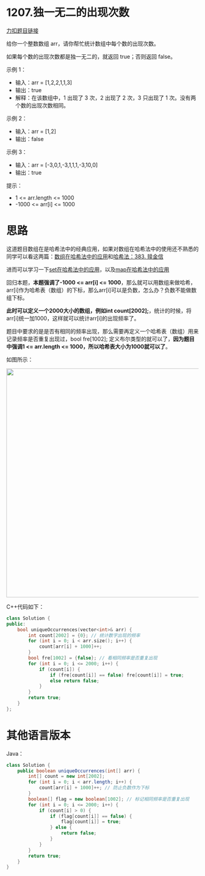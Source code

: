 


# 1207.独一无二的出现次数

[力扣题目链接](https://leetcode.cn/problems/unique-number-of-occurrences/)

给你一个整数数组 arr，请你帮忙统计数组中每个数的出现次数。

如果每个数的出现次数都是独一无二的，就返回 true；否则返回 false。

示例 1：
* 输入：arr = [1,2,2,1,1,3]
* 输出：true
* 解释：在该数组中，1 出现了 3 次，2 出现了 2 次，3 只出现了 1 次。没有两个数的出现次数相同。

示例 2：
* 输入：arr = [1,2]
* 输出：false

示例 3：
* 输入：arr = [-3,0,1,-3,1,1,1,-3,10,0]
* 输出：true

提示：

* 1 <= arr.length <= 1000
* -1000 <= arr[i] <= 1000


# 思路

这道题目数组在是哈希法中的经典应用，如果对数组在哈希法中的使用还不熟悉的同学可以看这两篇：[数组在哈希法中的应用](https://programmercarl.com/0242.有效的字母异位词.html)和[哈希法：383. 赎金信](https://programmercarl.com/0383.赎金信.html)

进而可以学习一下[set在哈希法中的应用](https://programmercarl.com/0349.两个数组的交集.html)，以及[map在哈希法中的应用](https://programmercarl.com/0001.两数之和.html)

回归本题，**本题强调了-1000 <= arr[i] <= 1000**，那么就可以用数组来做哈希，arr[i]作为哈希表（数组）的下标，那么arr[i]可以是负数，怎么办？负数不能做数组下标。


**此时可以定义一个2000大小的数组，例如int count[2002];**，统计的时候，将arr[i]统一加1000，这样就可以统计arr[i]的出现频率了。

题目中要求的是是否有相同的频率出现，那么需要再定义一个哈希表（数组）用来记录频率是否重复出现过，bool fre[1002]; 定义布尔类型的就可以了，**因为题目中强调1 <= arr.length <= 1000，所以哈希表大小为1000就可以了**。

如图所示：


<img src='https://code-thinking.cdn.bcebos.com/pics/1207.独一无二的出现次数.png' width=600> </img></div>

C++代码如下：

```CPP
class Solution {
public:
    bool uniqueOccurrences(vector<int>& arr) {
        int count[2002] = {0}; // 统计数字出现的频率
        for (int i = 0; i < arr.size(); i++) {
            count[arr[i] + 1000]++;
        }
        bool fre[1002] = {false}; // 看相同频率是否重复出现
        for (int i = 0; i <= 2000; i++) {
            if (count[i]) {
                if (fre[count[i]] == false) fre[count[i]] = true;
                else return false;
            }
        }
        return true;
    }
};
```

# 其他语言版本

Java：

```java
class Solution {
    public boolean uniqueOccurrences(int[] arr) {
        int[] count = new int[2002];
        for (int i = 0; i < arr.length; i++) {
            count[arr[i] + 1000]++; // 防止负数作为下标
        }
        boolean[] flag = new boolean[1002]; // 标记相同频率是否重复出现
        for (int i = 0; i <= 2000; i++) {
            if (count[i] > 0) {
                if (flag[count[i]] == false) {
                    flag[count[i]] = true;
                } else {
                    return false;
                }
            }
        }
        return true;
    }
}
```








